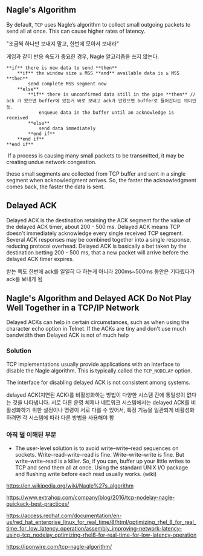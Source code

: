 
## Nagle's Algorithm
By default, `TCP` uses Nagle’s algorithm to collect small outgoing packets to send all at once. This can cause higher rates of latency.

"조금씩 하나만 보내지 말고, 한번에 모아서 보내라"

게임과 같이 반응 속도가 중요한 경우, Nagle 알고리즘을 쓰지 않는다.


```
**if** there is new data to send **then**
    **if** the window size ≥ MSS **and** available data is ≥ MSS **then**
        send complete MSS segment now
    **else**
        **if** there is unconfirmed data still in the pipe **then** // ack 가 왔으면 buffer에 있는거 바로 보내고 ack가 안왔으면 buffer로 들어간다는 의미인듯.
            enqueue data in the buffer until an acknowledge is received
        **else**
            send data immediately
        **end if**
    **end if**
**end if**
```


 If a process is causing many small packets to be transmitted, it may be creating undue network congestion.

these small segments are collected from TCP buffer and sent in a single segment when acknowledgment arrives. So, the faster the acknowledgment comes back, the faster the data is sent.

## Delayed ACK

Delayed ACK is the destination retaining the ACK segment for the value of the delayed ACK timer, about 200 - 500 ms. Delayed ACK means TCP doesn't immediately acknowledge every single received TCP segment. Several ACK responses may be combined together into a single response, reducing protocol overhead. Delayed ACK is basically a bet taken by the destination betting 200 - 500 ms, that a new packet will arrive before the delayed ACK timer expires.

받는 쪽도 한번에 ack를 일일히 다 하는게 아니라 200ms~500ms 동안은 기다렸다가 ack를 보내게 됨


## Nagle's Algorithm and Delayed ACK Do Not Play Well Together in a TCP/IP Network

Delayed ACKs can help in certain circumstances, such as when using the character echo option in Telnet. If the ACKs are tiny and don't use much bandwidth then Delayed ACK is not of much help


### Solution

TCP implementations usually provide applications with an interface to disable the Nagle algorithm. This is typically called the `TCP_NODELAY` option.

The interface for disabling delayed ACK is not consistent among systems.

delayed ACK(지연된 ACK)를 비활성화하는 방법이 다양한 시스템 간에 통일성이 없다는 것을 나타냅니다. 서로 다른 운영 체제나 네트워크 시스템에서는 delayed ACK를 비활성화하기 위한 설정이나 명령이 서로 다를 수 있어서, 특정 기능을 일관되게 비활성화하려면 각 시스템에 따라 다른 방법을 사용해야 함

### 아직 덜 이해된 부분

- The user-level solution is to avoid write–write–read sequences on sockets. Write–read–write–read is fine. Write–write–write is fine. But write–write–read is a killer. So, if you can, buffer up your little writes to TCP and send them all at once. Using the standard UNIX I/O package and flushing write before each read usually works. (wiki)


https://en.wikipedia.org/wiki/Nagle%27s_algorithm

https://www.extrahop.com/company/blog/2016/tcp-nodelay-nagle-quickack-best-practices/

https://access.redhat.com/documentation/en-us/red_hat_enterprise_linux_for_real_time/8/html/optimizing_rhel_8_for_real_time_for_low_latency_operation/assembly_improving-network-latency-using-tcp_nodelay_optimizing-rhel8-for-real-time-for-low-latency-operation

https://iponwire.com/tcp-nagle-algorithm/